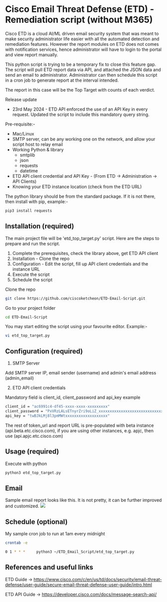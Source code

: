 # Cisco Email Threat Defense (ETD) - Remediation script (without M365)

Cisco ETD is a cloud AI/ML driven email security system that was meant to make security administrator life easier with all the automated detection and remediation features. However the report modules on ETD does not comes with notification services, hence administrator will have to login to the portal and view report manually. 

This python script is trying to be a temporary fix to close this feature gap. The script will pull ETD report data via API, and attached the JSON data and send an email to administrator. Administrator can then schedule this script in a cron job to generate report at the interval intended. 

The report in this case will be the Top Target with counts of each verdict. 

Release update 
- 23rd May 2024 - ETD API enforced the use of an API Key in every request. Updated the script to include this mandatory query string. 


Pre-requisite:-

* Mac/Linux
* SMTP server, can be any working one on the network, and allow your script host to relay email
* Working Python & library
  - smtplib
  - json
  - requests
  - datetime
* ETD API client credential and API Key - (From ETD -> Administration -> API Clients)
* Knowing your ETD instance location (check from the ETD URL)


The python library should be from the standard package. If it is not there, then install with pip, example:-
```bash
pip3 install requests
```


## Installation (required)

The main project file will be 'etd_top_target.py' script. Here are the steps to prepare and run the script.

1. Complete the prerequisites, check the library above, get ETD API client
2. Installation - Clone the repo
3. Configuration - Edit the script, fill up API client credentials and the instance URL
4. Execute the script
5. Schedule the script


Clone the repo
```bash
git clone https://github.com/ciscoketcheon/ETD-Email-Script.git
```
Go to your project folder
```bash
cd ETD-Email-Script
```
You may start editing the script using your favourite editor. Example:-
```bash
vi etd_top_target.py
```


## Configuration (required)

1. SMTP Server

Add SMTP server IP, email sender (username) and admin's email address (admin_email)


2. ETD API client credentials

Mandatory field is client_id, client_password and api_key example
```bash
client_id = "ac6991c4-df45-xxxx-xxxx-xxxxxxxxx"
client_password = "PxVRzLALsETnyrZri9oLiZ_xxxxxxxxxxxxxxxxxxxxxxxxxxxxxxx"
api_key = "twBJkLMj8l3pmMWtxxxxxxxxxxxxxxxxxxx"
```
The rest of token_url and report URL is pre-populated with beta instance (api.beta.etc.cisco.com), if you are using other instances, e.g. apjc, then use (api.apjc.etc.cisco.com) 

## Usage (required)

Execute with python
```bash
python3 etd_top_target.py
```

## Email

Sample email report looks like this. It is not pretty, it can be further improved and customized. 
![](etd-email.jpg)



## Schedule (optional)

My sample cron job to run at 1am every midnight
```bash
crontab -e

0 1 * * *     python3 ~/ETD_Email_Script/etd_top_target.py
```

## References and useful links
ETD Guide -> https://www.cisco.com/c/en/us/td/docs/security/email-threat-defense/user-guide/secure-email-threat-defense-user-guide/intro.html

ETD API Guide -> https://developer.cisco.com/docs/message-search-api/


